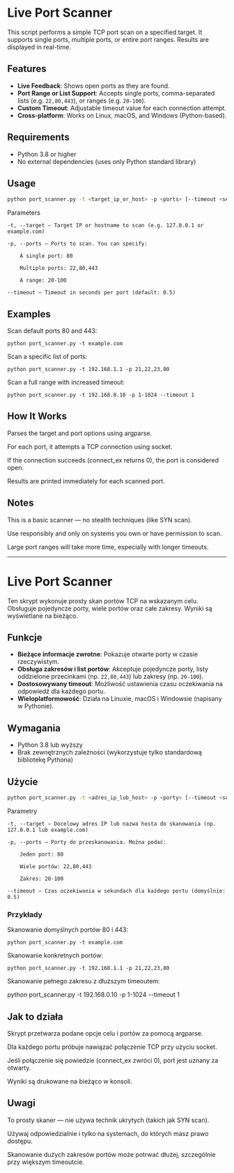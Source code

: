 # Live Port Scanner

This script performs a simple TCP port scan on a specified target. It supports single ports, multiple ports, or entire
port ranges. Results are displayed in real-time.

## Features

- **Live Feedback**: Shows open ports as they are found.
- **Port Range or List Support**: Accepts single ports, comma-separated lists (e.g. `22,80,443`), or ranges (e.g.
  `20-100`).
- **Custom Timeout**: Adjustable timeout value for each connection attempt.
- **Cross-platform**: Works on Linux, macOS, and Windows (Python-based).

## Requirements

- Python 3.8 or higher
- No external dependencies (uses only Python standard library)

## Usage

```bash
python port_scanner.py -t <target_ip_or_host> -p <ports> [--timeout <seconds>]
```

Parameters

    -t, --target – Target IP or hostname to scan (e.g. 127.0.0.1 or example.com)

    -p, --ports – Ports to scan. You can specify:

        A single port: 80

        Multiple ports: 22,80,443

        A range: 20-100

    --timeout – Timeout in seconds per port (default: 0.5)

## Examples

Scan default ports 80 and 443:

```
python port_scanner.py -t example.com
```

Scan a specific list of ports:

```
python port_scanner.py -t 192.168.1.1 -p 21,22,23,80
```

Scan a full range with increased timeout:

```
python port_scanner.py -t 192.168.0.10 -p 1-1024 --timeout 1
```

## How It Works

Parses the target and port options using argparse.

For each port, it attempts a TCP connection using socket.

If the connection succeeds (connect_ex returns 0), the port is considered open.

Results are printed immediately for each scanned port.

## Notes

This is a basic scanner — no stealth techniques (like SYN scan).

Use responsibly and only on systems you own or have permission to scan.

Large port ranges will take more time, especially with longer timeouts.

---------------------------------------------------------

# Live Port Scanner

Ten skrypt wykonuje prosty skan portów TCP na wskazanym celu. Obsługuje pojedyncze porty, wiele portów oraz całe
zakresy. Wyniki są wyświetlane na bieżąco.

## Funkcje

- **Bieżące informacje zwrotne**: Pokazuje otwarte porty w czasie rzeczywistym.
- **Obsługa zakresów i list portów**: Akceptuje pojedyncze porty, listy oddzielone przecinkami (np. `22,80,443`) lub
  zakresy (np. `20-100`).
- **Dostosowywany timeout**: Możliwość ustawienia czasu oczekiwania na odpowiedź dla każdego portu.
- **Wieloplatformowość**: Działa na Linuxie, macOS i Windowsie (napisany w Pythonie).

## Wymagania

- Python 3.8 lub wyższy
- Brak zewnętrznych zależności (wykorzystuje tylko standardową bibliotekę Pythona)

## Użycie

```bash
python port_scanner.py -t <adres_ip_lub_host> -p <porty> [--timeout <sekundy>]
```

Parametry

    -t, --target – Docelowy adres IP lub nazwa hosta do skanowania (np. 127.0.0.1 lub example.com)

    -p, --ports – Porty do przeskanowania. Można podać:

        Jeden port: 80

        Wiele portów: 22,80,443

        Zakres: 20-100

    --timeout – Czas oczekiwania w sekundach dla każdego portu (domyślnie: 0.5)

### Przykłady

Skanowanie domyślnych portów 80 i 443:

```
python port_scanner.py -t example.com
```

Skanowanie konkretnych portów:

```
python port_scanner.py -t 192.168.1.1 -p 21,22,23,80
```

Skanowanie pełnego zakresu z dłuższym timeoutem:

python port_scanner.py -t 192.168.0.10 -p 1-1024 --timeout 1

## Jak to działa

Skrypt przetwarza podane opcje celu i portów za pomocą argparse.

Dla każdego portu próbuje nawiązać połączenie TCP przy użyciu socket.

Jeśli połączenie się powiedzie (connect_ex zwróci 0), port jest uznany za otwarty.

Wyniki są drukowane na bieżąco w konsoli.

## Uwagi

To prosty skaner — nie używa technik ukrytych (takich jak SYN scan).

Używaj odpowiedzialnie i tylko na systemach, do których masz prawo dostępu.

Skanowanie dużych zakresów portów może potrwać dłużej, szczególnie przy większym timeoutcie.